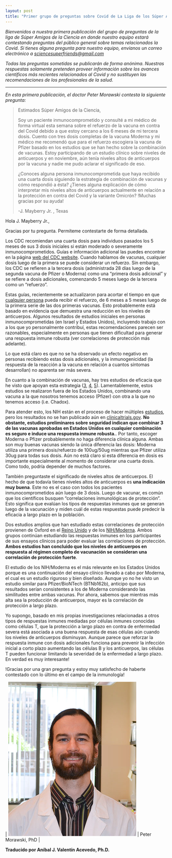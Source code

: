 ```yaml
---
layout: post
title: "Primer grupo de preguntas sobre Covid de La Liga de los Súper Amigos de la Ciencia"
---
```


*Bienvenidos a nuestra primera publicación del grupo de preguntas de la liga de Súper Amigos de la Ciencia en donde nuestro equipo estará contestando preguntas del público general sobre temas relacionados la Covid. Si tienes alguna pregunta para nuestro equipo, envíanos un correo electrónico a sciencesuperfriends@gmail.com*
 
*Todas las preguntas sometidas se publicarán de forma anónima. Nuestras respuestas solamente pretenden proveer información sobre los avances científicos más recientes relacionados al Covid y no sustituyen las recomendaciones de los profesionales de la salud.*

---
 
*En esta primera publicación, el doctor Peter Morawski contesta la siguiente pregunta:*

>Estimados Súper Amigos de la Ciencia,
>
>Soy un paciente inmunocomprometido y consulté a mi médico de forma virtual esta semana sobre el refuerzo de la vacuna en contra del Covid debido a que estoy cercano a los 6 meses de mi tercera dosis. Cuento con tres dosis completas de la vacuna Moderna y mi médico me recomendó que para el refuerzo escogiera la vacuna de Pfizer basado en los estudios que se han hecho sobre la combinación de vacunas. Estoy participando de un estudio clínico sobre niveles de anticuerpos y en noviembre, aún tenía niveles altos de anticuerpos por la vacuna y nadie me pudo aclarar el significado de eso.
>
>¿Conoces alguna persona inmunocomprometida que haya recibido una cuarta dosis siguiendo la estrategia de combinación de vacunas y cómo respondió a ésta? ¿Tienes alguna explicación de cómo interpretar mis niveles altos de anticuerpos actualmente en relación a la protección en contra del Covid y la variante Omicrón?
>!Muchas gracias por su ayuda!
>
>-J. Mayberry Jr. , Texas


Hola J. Mayberry Jr.,

Gracias por tu pregunta. Permíteme contestarte de forma detallada.
 
Los CDC recomiendan una cuarta dosis para individuos pasados los 5 meses de sus 3 dosis iniciales si están moderado o severamente inmunocomprometidos. Guías e información adicional las puedes encontrar en la página [web del CDC website](https://www.cdc.gov/coronavirus/2019-ncov/vaccines/recommendations/immuno.html). Cuando hablamos de vacunas, cualquier dosis luego de la primera se puede considerar un refuerzo. Sin embargo, los CDC se refieren a la tercera dosis (administrada 28 días luego de la segunda vacuna de Pfizer o Moderna) como una “primera dosis adicional” y se refiere a dosis adicionales, comenzando 5 meses luego de la tercera como un “refuerzo”.

Estas guías, recientemente se actualizaron para acortar el tiempo en que [cualquier persona](https://www.cdc.gov/coronavirus/2019-ncov/vaccines/booster-shot.html) pueda recibir el refuerzo, de 6 meses a 5 meses luego de la primera serie de las dos primeras vacunas. Esto probablemente está basado en evidencia que demuestra una reducción en los niveles de anticuerpos. Algunos resultados de estudios iniciales en personas inmunocomprometidas (en Israel y Estados Unidos), incluyendo trabajo con a los que yo personalmente contribuí, estas recomendaciones parecen ser razonables, especialmente en personas que tienen dificultad para generar una respuesta inmune robusta (ver correlaciones de protección más adelante).

Lo que está claro es que no se ha observado un efecto negativo en personas recibiendo estas dosis adicionales, y la inmunogenicidad (la respuesta de la reacción a la vacuna en relación a cuantos síntomas desarrollan) no aparenta ser más severa.
 
En cuanto a la combinación de vacunas, hay tres estudios de eficacia que he visto que apoyan esta estrategia ([3](https://www.thelancet.com/journals/lancet/article/PIIS0140-6736(21)01420-3/fulltext
), [4](https://www.thelancet.com/journals/lancet/article/PIIS0140-6736(21)01115-6/fulltext
), [5](https://www.nature.com/articles/s41591-021-01464-w
)). Lamentablemente, estos estudios se realizaron fuera de los Estados Unidos, combinando una vacuna a la que nosotros tenemos acceso (Pfizer) con otra a la que no tenemos acceso (i.e. Chadox).

Para atender esto, los NIH están en el proceso de hacer múltiples [estudios](https://www.nih.gov/news-events/news-releases/nih-clinical-trial-evaluating-mixed-covid-19-vaccine-schedules-begins), pero los resultados no se han publicado aún en [clinicaltrials.gov](http://clinicaltrials.gov/). **No obstante, estudios preliminares sobre seguridad indican que combinar 3 de las vacunas aprobadas en Estados Unidos en cualquier combinación es seguro e induce una respuesta inmune robusta.**. Por tanto, escoger Moderna o Pfizer probablemente no haga diferencia clínica alguna. Ambas son muy buenas vacunas siendo la única diferencia las dosis: Moderna utiliza una primera dosis/refuerzo de 100ug/50ug mientras que Pfizer utiliza 30ug para todas sus dosis. Aún no está claro si esta diferencia en dosis es importante especialmente al momento de considerar una cuarta dosis. Como todo, podría depender de muchos factores. 

También preguntaste el significado de niveles altos de anticuerpos. El hecho de que todavía tienes niveles altos de anticuerpos es **una indicación muy buena**. Este no es el caso con todos los pacientes inmunocomprometidos aún luego de 3 dosis. Luego de vacunar, es común que los científicos busquen “correlaciones inmunológicas de protección”. Esto significa que evalúan los tipos de respuestas inmunes que se generan luego de la vacunación y miden cuál de estas respuestas puede predecir la eficacia a largo plazo en la población.
 
Dos estudios amplios que han estudiado estas correlaciones de protección provienen de Oxford en el [Reino Unido](https://www.nature.com/articles/s41591-021-01540-1) y de los [NIH/Moderna](https://www.science.org/doi/10.1126/science.abm3425). Ambos grupos continúan estudiando las respuestas inmunes en los participantes de sus ensayos clínicos para poder evaluar las correlaciones de protección. **Ambos estudios han concluido que los niveles de anticuerpos en respuesta al régimen completo de vacunación se consideran una correlación de protección fuerte**.
 
El estudio de los NIH/Moderna es el más relevante en los Estados Unidos porque es una continuación del ensayo clínico llevado a cabo por Moderna, el cual es un estudio riguroso y bien diseñado. Aunque yo no he visto un estudio similar para Pfizer/BioNTech (BTNb162b), anticipo que sus resultados serían consistentes a los de Moderna considerando las similitudes entre ambas vacunas. Por ahora, sabemos que mientras más alta sea la producción de anticuerpos, mayor es la correlación de protección a largo plazo.
 
Yo supongo, basado en mis propias investigaciones relacionadas a otros tipos de respuestas inmunes mediadas por células inmunes conocidas como células T, que la protección a largo plazo en contra de enfermedad severa está asociada a una buena respuesta de esas células aún cuando los niveles de anticuerpos disminuyan. Aunque parece que reforzar la respuesta inmune con dosis adicionales funciona para prevenir la infección inicial a corto plazo aumentando las células B y los anticuerpos, las células T pueden funcionar limitando la severidad de la enfermedad a largo plazo. En verdad es muy interesante!
 
!Gracias por una gran pregunta y estoy muy satisfecho de haberte contestado con lo último en el campo de la inmunología!
 
| ![Peter Morawski, PhD](/assets/img/p-morawski.jpg#small) | Peter Morawski, PhD |

**Traducido por Aníbal J. Valentín Acevedo, Ph.D.**
